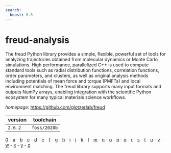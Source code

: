 ```yaml
---
search:
  boost: 0.5
---
```

# freud-analysis

The freud Python library provides a simple, flexible, powerful set of tools for analyzing trajectories obtained from molecular dynamics or Monte Carlo simulations. High performance, parallelized C++ is used to compute standard tools such as radial distribution functions, correlation functions, order parameters, and clusters, as well as original analysis methods including potentials of mean force and torque (PMFTs) and local environment matching. The freud library supports many input formats and outputs NumPy arrays, enabling integration with the scientific Python ecosystem for many typical materials science workflows.

*homepage*: <https://github.com/glotzerlab/freud>

version | toolchain
--------|----------
``2.6.2`` | ``foss/2020b``

[0](../0/index.md) - [a](../a/index.md) - [b](../b/index.md) - [c](../c/index.md) - [d](../d/index.md) - [e](../e/index.md) - [f](../f/index.md) - [g](../g/index.md) - [h](../h/index.md) - [i](../i/index.md) - [j](../j/index.md) - [k](../k/index.md) - [l](../l/index.md) - [m](../m/index.md) - [n](../n/index.md) - [o](../o/index.md) - [p](../p/index.md) - [q](../q/index.md) - [r](../r/index.md) - [s](../s/index.md) - [t](../t/index.md) - [u](../u/index.md) - [v](../v/index.md) - [w](../w/index.md) - [x](../x/index.md) - [y](../y/index.md) - [z](../z/index.md)

